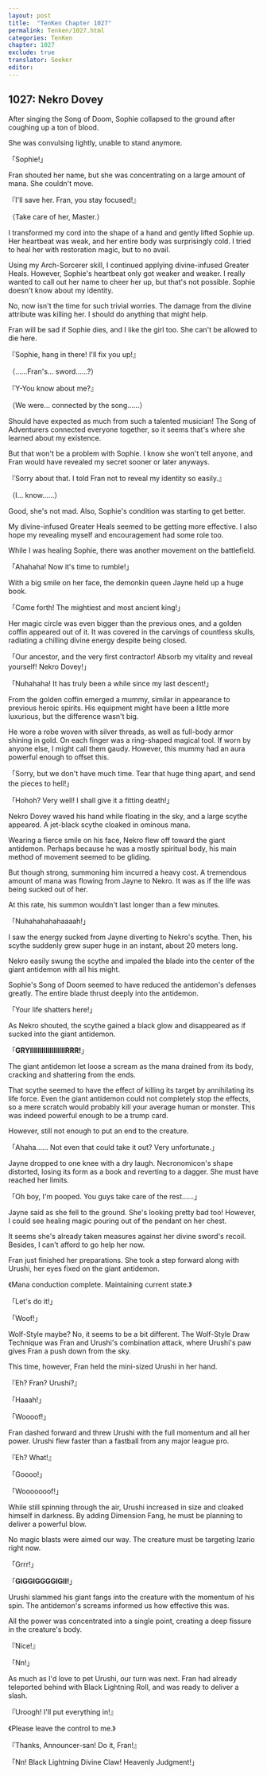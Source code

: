 ```yaml
---
layout: post
title:  "TenKen Chapter 1027"
permalink: Tenken/1027.html
categories: TenKen
chapter: 1027
exclude: true
translator: Seeker
editor: 
---
```

<h2>1027: Nekro Dovey</h2>

 After singing the Song of Doom, Sophie collapsed to the ground after coughing up a ton of blood.

 She was convulsing lightly, unable to stand anymore.

「Sophie!」

 Fran shouted her name, but she was concentrating on a large amount of mana. She couldn't move.

『I'll save her. Fran, you stay focused!』

（Take care of her, Master.）

 I transformed my cord into the shape of a hand and gently lifted Sophie up. Her heartbeat was weak, and her entire body was surprisingly cold. I tried to heal her with restoration magic, but to no avail.

 Using my Arch-Sorcerer skill, I continued applying divine-infused Greater Heals. However, Sophie's heartbeat only got weaker and weaker. I really wanted to call out her name to cheer her up, but that's not possible. Sophie doesn't know about my identity.

 No, now isn't the time for such trivial worries. The damage from the divine attribute was killing her. I should do anything that might help.

 Fran will be sad if Sophie dies, and I like the girl too. She can't be allowed to die here.

『Sophie, hang in there! I'll fix you up!』

（……Fran's… sword……?）

『Y-You know about me?』

（We were… connected by the song……）

 Should have expected as much from such a talented musician! The Song of Adventurers connected everyone together, so it seems that's where she learned about my existence.

 But that won't be a problem with Sophie. I know she won't tell anyone, and Fran would have revealed my secret sooner or later anyways.

『Sorry about that. I told Fran not to reveal my identity so easily.』

（I… know……）

 Good, she's not mad. Also, Sophie's condition was starting to get better.

 My divine-infused Greater Heals seemed to be getting more effective. I also hope my revealing myself and encouragement had some role too.

 While I was healing Sophie, there was another movement on the battlefield.

「Ahahaha! Now it's time to rumble!」

 With a big smile on her face, the demonkin queen Jayne held up a huge book.

「Come forth! The mightiest and most ancient king!」

 Her magic circle was even bigger than the previous ones, and a golden coffin appeared out of it. It was covered in the carvings of countless skulls, radiating a chilling divine energy despite being closed.

「Our ancestor, and the very first contractor! Absorb my vitality and reveal yourself! Nekro Dovey!」

「Nuhahaha! It has truly been a while since my last descent!」

 From the golden coffin emerged a mummy, similar in appearance to previous heroic spirits. His equipment might have been a little more luxurious, but the difference wasn't big.

 He wore a robe woven with silver threads, as well as full-body armor shining in gold. On each finger was a ring-shaped magical tool. If worn by anyone else, I might call them gaudy. However, this mummy had an aura powerful enough to offset this.

「Sorry, but we don't have much time. Tear that huge thing apart, and send the pieces to hell!」

「Hohoh? Very well! I shall give it a fitting death!」

 Nekro Dovey waved his hand while floating in the sky, and a large scythe appeared. A jet-black scythe cloaked in ominous mana.

 Wearing a fierce smile on his face, Nekro flew off toward the giant antidemon. Perhaps because he was a mostly spiritual body, his main method of movement seemed to be gliding.

 But though strong, summoning him incurred a heavy cost. A tremendous amount of mana was flowing from Jayne to Nekro. It was as if the life was being sucked out of her.

 At this rate, his summon wouldn't last longer than a few minutes.

「Nuhahahahahaaaah!」

 I saw the energy sucked from Jayne diverting to Nekro's scythe. Then, his scythe suddenly grew super huge in an instant, about 20 meters long.

 Nekro easily swung the scythe and impaled the blade into the center of the giant antidemon with all his might.

 Sophie's Song of Doom seemed to have reduced the antidemon's defenses greatly. The entire blade thrust deeply into the antidemon.

「Your life shatters here!」

 As Nekro shouted, the scythe gained a black glow and disappeared as if sucked into the giant antidemon.

「**GRYIIIIIIIIIIIIIIIIIIRRR!**」

 The giant antidemon let loose a scream as the mana drained from its body, cracking and shattering from the ends.

 That scythe seemed to have the effect of killing its target by annihilating its life force. Even the giant antidemon could not completely stop the effects, so a mere scratch would probably kill your average human or monster. This was indeed powerful enough to be a trump card.

 However, still not enough to put an end to the creature.

「Ahaha…… Not even that could take it out? Very unfortunate.」

 Jayne dropped to one knee with a dry laugh. Necronomicon's shape distorted, losing its form as a book and reverting to a dagger. She must have reached her limits.

「Oh boy, I'm pooped. You guys take care of the rest……」

 Jayne said as she fell to the ground. She's looking pretty bad too! However, I could see healing magic pouring out of the pendant on her chest.

 It seems she's already taken measures against her divine sword's recoil. Besides, I can't afford to go help her now.

 Fran just finished her preparations. She took a step forward along with Urushi, her eyes fixed on the giant antidemon.

《Mana conduction complete. Maintaining current state.》

「Let's do it!」

「Woof!」

 Wolf-Style maybe? No, it seems to be a bit different. The Wolf-Style Draw Technique was Fran and Urushi's combination attack, where Urushi's paw gives Fran a push down from the sky.

 This time, however, Fran held the mini-sized Urushi in her hand.

『Eh? Fran? Urushi?』

「Haaah!」

「Woooof!」

 Fran dashed forward and threw Urushi with the full momentum and all her power. Urushi flew faster than a fastball from any major league pro.

『Eh? What!』

「Goooo!」

「Wooooooof!」

 While still spinning through the air, Urushi increased in size and cloaked himself in darkness. By adding Dimension Fang, he must be planning to deliver a powerful blow. 

 No magic blasts were aimed our way. The creature must be targeting Izario right now.

「Grrr!」

「**GIGGIGGGGIGII!**」

 Urushi slammed his giant fangs into the creature with the momentum of his spin. The antidemon's screams informed us how effective this was.

 All the power was concentrated into a single point, creating a deep fissure in the creature's body.

『Nice!』

「Nn!」

 As much as I'd love to pet Urushi, our turn was next. Fran had already teleported behind with Black Lightning Roll, and was ready to deliver a slash.

『Uroogh! I'll put everything in!』

《Please leave the control to me.》

『Thanks, Announcer-san! Do it, Fran!』

「Nn! Black Lightning Divine Claw! Heavenly Judgment!」



